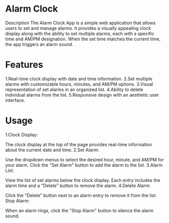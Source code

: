 
# Alarm Clock
Description
The Alarm Clock App is a simple web application that allows users to set and manage alarms. It provides a visually appealing clock display along with the ability to set multiple alarms, each with a specific time and AM/PM designation. When the set time matches the current time, the app triggers an alarm sound.

# Features
1.Real-time clock display with date and time information.
2.Set multiple alarms with customizable hours, minutes, and AM/PM options.
3.Visual representation of set alarms in an organized list.
4.Ability to delete individual alarms from the list.
5.Responsive design with an aesthetic user interface.
# Usage
1.Clock Display:

The clock display at the top of the page provides real-time information about the current date and time.
2.Set Alarm:

Use the dropdown menus to select the desired hour, minute, and AM/PM for your alarm.
Click the "Set Alarm" button to add the alarm to the list.
3.Alarm List:

View the list of set alarms below the clock display.
Each entry includes the alarm time and a "Delete" button to remove the alarm.
4.Delete Alarm:

Click the "Delete" button next to an alarm entry to remove it from the list.
Stop Alarm:

When an alarm rings, click the "Stop Alarm" button to silence the alarm sound.
